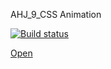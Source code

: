 AHJ_9_CSS Animation

[![Build status](https://ci.appveyor.com/api/projects/status/5dmbtjl2b0t1agfw?svg=true)](https://ci.appveyor.com/project/Markedone60/ahj-homework-animation-9)

[Open](https://markedone60.github.io/ahj_homework_animatio_9/)

